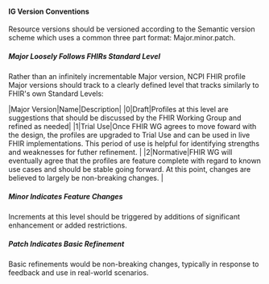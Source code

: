 #### IG Version Conventions
Resource versions should be versioned according to the Semantic version scheme which uses a common three part format: Major.minor.patch. 

##### Major Loosely Follows FHIRs Standard Level
Rather than an infinitely incrementable Major version, NCPI FHIR profile Major versions should track to a clearly defined level that tracks similarly to FHIR's own Standard Levels: 

|Major Version|Name|Description|
|0|Draft|Profiles at this level are suggestions that should be discussed by the FHIR Working Group and refined as needed|
|1|Trial Use|Once FHIR WG agrees to move foward with the design, the profiles are upgraded to Trial Use and can be used in live FHIR implementations. This period of use is helpful for identifying strengths and weaknesses for futher refinement. |
|2|Normative|FHIR WG will eventually agree that the profiles are feature complete with regard to known use cases and should be stable going forward. At this point, changes are believed to largely be non-breaking changes. |

##### Minor Indicates Feature Changes
Increments at this level should be triggered by additions of significant enhancement or added restrictions.

##### Patch Indicates Basic Refinement
Basic refinements would be non-breaking changes, typically in response to feedback and use in real-world scenarios. 

